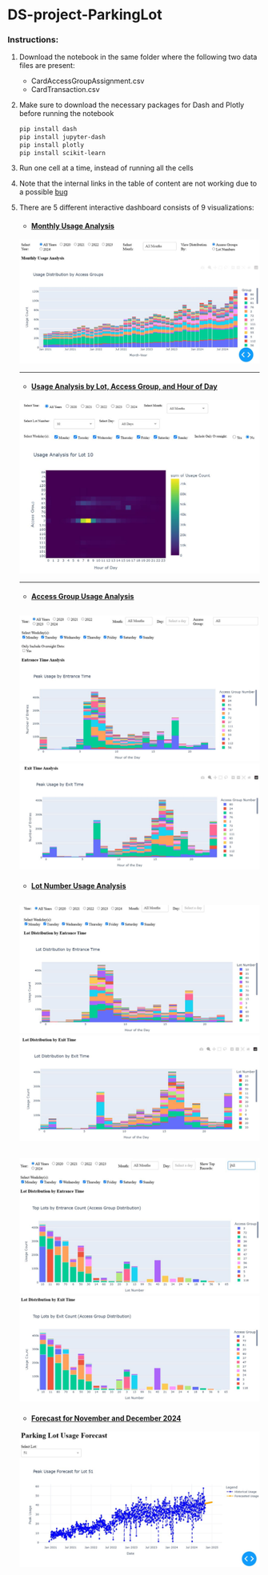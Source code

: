 # DS-project-ParkingLot
### Instructions:
1. Download the notebook in the same folder where the following two data files are present:
	- CardAccessGroupAssignment.csv
	- CardTransaction.csv
2. Make sure to download the necessary packages for Dash and Plotly before running the notebook
	```
	pip install dash
	pip install jupyter-dash
	pip install plotly
	pip install scikit-learn
	```
3. Run one cell at a time, instead of running all the cells
4. Note that the internal links in the table of content are not working due to a possible [bug](https://github.com/jupyter/notebook/discussions/7418#diag)
5. There are 5 different interactive dashboard consists of 9 visualizations:
	- #### <ins>Monthly Usage Analysis</ins>
	<kbd>![Image](./images/MonthlyUsageAnalysis.JPG)</kbd>
	
	---
	- #### <ins>Usage Analysis by Lot, Access Group, and Hour of Day</ins>
	<kbd>![Image](./images/UsageAnalysis-LotAccess-Group-HourOfDay.JPG)</kbd>

	---
	- #### <ins>Access Group Usage Analysis</ins>
	<kbd>![Image](./images/Analysis-AccessGroup-HourOfDay-EntriesCount.JPG)</kbd>
	<kbd>![Image](./images/Analysis-AccessGroup-HourOfDay-ExitCount.JPG)</kbd>
	---
	
	- #### <ins>Lot Number Usage Analysis</ins>
	<kbd>![Image](./images/Analysis-Lot-HourOfDay-EntriesCount.JPG)</kbd>
	<kbd>![Image](./images/Analysis-Lot-HourOfDay-ExitCount.JPG)</kbd>
	---
	
	<kbd>![Image](./images/Analysis-Lot-Group-EntriesCount.JPG)</kbd>
	<kbd>![Image](./images/Analysis-Lot-Group-ExitCount.JPG)</kbd>
	---
	
	- #### <ins>Forecast for November and December 2024</ins></kbd>
	<kbd>![Image](./images/Forecast-Lot-NovDec2024.JPG)